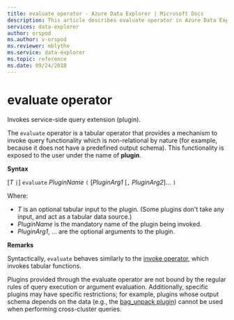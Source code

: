 ```yaml
---
title: evaluate operator - Azure Data Explorer | Microsoft Docs
description: This article describes evaluate operator in Azure Data Explorer.
services: data-explorer
author: orspod
ms.author: v-orspod
ms.reviewer: mblythe
ms.service: data-explorer
ms.topic: reference
ms.date: 09/24/2018
---
```

# evaluate operator

Invokes service-side query extension (plugin).

The `evaluate` operator is a tabular operator that provides a mechanism to invoke
query functionality which is non-relational by nature (for example, because it
does not have a predefined output schema). This functionality is exposed to the
user under the name of **plugin**.

**Syntax**

[*T* `|`] `evaluate` *PluginName* `(` [*PluginArg1* [`,` *PluginArg2*]... `)`

Where:

* *T* is an optional tabular input to the plugin. (Some plugins don't take
  any input, and act as a tabular data source.)
* *PluginName* is the mandatory name of the plugin being invoked.
* *PluginArg1*, ... are the optional arguments to the plugin.

**Remarks**

Syntactically, `evaluate` behaves similarly
to the [invoke operator](./invokeoperator.md), which invokes tabular functions.

Plugins provided through the evaluate operator are not bound by the regular
rules of query execution or argument evaluation. Additionally, specific plugins
may have specific restrictions; for example, plugins whose output schema depends
on the data (e.g., the [bag_unpack plugin](./bag-unpackplugin.md)) cannot be used
when performing cross-cluster queries.
